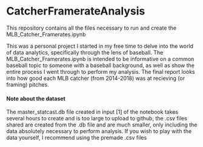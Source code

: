# CatcherFramerateAnalysis

This repository contains all the files necessary to run and create the MLB_Catcher_Framerates.ipynb


This was a personal project I started in my free time to delve into the world of data analytics, specifically through the lens of baseball. The MLB_Catcher_Framerates.ipynb is intended to be informative on a common baseball topic to someone with a baseball background, as well as show the entire process I went through to perform my analysis. The final report looks into how good each MLB catcher (from 2014-2018) was at recieving (or framing) pitches. 


#### Note about the dataset
The master_statcast.db file created in input [1] of the notebook takes several hours to create and is too large to upload to github, the .csv files shared are created from the .db file and are much smaller, only including the data absolutely necessary to perform analysis. If you wish to play with the data yourself, I recommend using the premade .csv files

